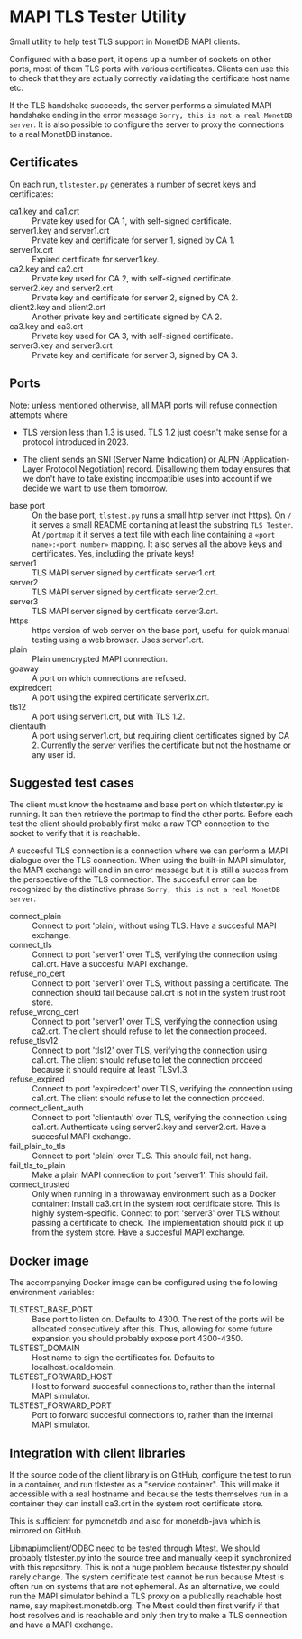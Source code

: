 MAPI TLS Tester Utility
=======================

Small utility to help test TLS support in MonetDB MAPI clients.

Configured with a base port, it opens up a number of sockets on other ports,
most of them TLS ports with various certificates. Clients can use this to check
that they are actually correctly validating the certificate host name etc.

If the TLS handshake succeeds, the server performs a simulated MAPI
handshake ending in the error message 
`Sorry, this is not a real MonetDB server`.
It is also possible to configure the server to proxy the connections to
a real MonetDB instance.


Certificates
------------

On each run, `tlstester.py` generates a number of secret keys and certificates:

<dl>

<dt>ca1.key and ca1.crt</dt>
<dd>Private key used for CA 1, with self-signed certificate.
</dd>
<dt>server1.key and server1.crt</dt>
<dd>Private key and certificate for server 1, signed by CA 1.
</dd>

<dt>server1x.crt</dt>
<dd>Expired certificate for server1.key.</dd>

<dt>ca2.key and ca2.crt</dt>
<dd>Private key used for CA 2, with self-signed certificate.
</dd>
<dt>server2.key and server2.crt</dt>
<dd>Private key and certificate for server 2, signed by CA 2.
</dd>

<dt>client2.key and client2.crt</dt>
<dd>Another private key and certificate signed by CA 2.</dd>

<dt>ca3.key and ca3.crt</dt>
<dd>Private key used for CA 3, with self-signed certificate.
</dd>
<dt>server3.key and server3.crt</dt>
<dd>Private key and certificate for server 3, signed by CA 3.
</dd>

</dl>


Ports
-----

Note: unless mentioned otherwise, all MAPI ports will refuse connection attempts
where

* TLS version less than 1.3 is used. TLS 1.2 just doesn't make sense for a
  protocol introduced in 2023.

* The client sends an SNI (Server Name Indication) or ALPN (Application-Layer
  Protocol Negotiation) record. Disallowing them today ensures that we don't
  have to take existing incompatible uses into account if we decide we want to
  use them tomorrow.

<dl>

<dt>base port</dt>
<dd>On the base port, <code>tlstest.py</code> runs a small http server (not https).
On <code>/</code> it serves a small README containing at least the substring
<code>TLS Tester</code>. At <code>/portmap</code> it it serves a text file with
each line containing a <code>«port name»:«port number»</code> mapping.
It also serves all the above keys and certificates. Yes, including the private
keys!
</dd>

<dt>server1</dt>
<dd>TLS MAPI server signed by certificate server1.crt.</dd>

<dt>server2</dt>
<dd>TLS MAPI server signed by certificate server2.crt.</dd>

<dt>server3</dt>
<dd>TLS MAPI server signed by certificate server3.crt.</dd>

<dt>https</dt>
<dd>https version of web server on the base port, useful for quick
manual testing using a web browser. Uses server1.crt.
</dd>

<dt>plain</dt>
<dd>Plain unencrypted MAPI connection.</dd>

<dt>goaway</dt>
<dd>A port on which connections are refused.</dd>

<dt>expiredcert</dt>
<dd>A port using the expired certificate server1x.crt.</dd>

<dt>tls12</dt>
<dd>A port using server1.crt, but with TLS 1.2.</dd>

<dt>clientauth</dt>
<dd>A port using server1.crt, but requiring client certificates signed by CA 2.
Currently the server verifies the certificate but not the hostname or any
user id.
</dd>

</dl>


Suggested test cases
--------------------

The client must know the hostname and base port on which tlstester.py is
running. It can then retrieve the portmap to find the other ports. Before each
test the client should probably first make a raw TCP connection to the socket to
verify that it is reachable.

A succesful TLS connection is a connection where we can perform a MAPI dialogue
over the TLS connection. When using the built-in MAPI simulator, the MAPI
exchange will end in an error message but it is still a succes from the
perspective of the TLS connection. The succesful error can be recognized by the
distinctive phrase `Sorry, this is not a real MonetDB server`.

<dl>

<dt>connect_plain</dt>
<dd>
   Connect to port 'plain', without using TLS. Have a succesful MAPI exchange.
</dd>

<dt>connect_tls</dt>
<dd>
   Connect to port 'server1' over TLS, verifying the connection using ca1.crt.
   Have a succesful MAPI exchange.
</dd>

<dt>refuse_no_cert</dt>
<dd>
   Connect to port 'server1' over TLS, without passing a certificate.
   The connection should fail because ca1.crt is not in the system trust root store.
</dd>

<dt>refuse_wrong_cert</dt>
<dd>
   Connect to port 'server1' over TLS, verifying the connection using ca2.crt.
   The client should refuse to let the connection proceed.
</dd>

<dt>refuse_tlsv12</dt>
<dd>
   Connect to port 'tls12' over TLS, verifying the connection using ca1.crt.
   The client should refuse to let the connection proceed because it should
   require at least TLSv1.3.
</dd>

<dt>refuse_expired</dt>
<dd>
   Connect to port 'expiredcert' over TLS, verifying the connection using ca1.crt.
   The client should refuse to let the connection proceed.
</dd>

<dt>connect_client_auth</dt>
<dd>
   Connect to port 'clientauth' over TLS, verifying the connection using ca1.crt.
   Authenticate using server2.key and server2.crt.
   Have a succesful MAPI exchange.
</dd>

<dt>fail_plain_to_tls</dt>
<dd>
   Connect to port 'plain' over TLS. This should fail, not hang.
</dd>

<dt>fail_tls_to_plain</dt>
<dd>
   Make a plain MAPI connection to port 'server1'. This should fail.
</dd>

<dt>connect_trusted</dt>
<dd>
   Only when running in a throwaway environment such as a Docker container:
   Install ca3.crt in the system root certificate store. This is highly
   system-specific. Connect to port 'server3' over TLS without passing a
   certificate to check. The implementation should pick it up from the system
   store. Have a succesful MAPI exchange.
</dd>

</dl>

Docker image
------------

The accompanying Docker image can be configured using the following
environment variables:

<dl>

<dt>TLSTEST_BASE_PORT</dt>
<dd>Base port to listen on. Defaults to 4300.
The rest of the ports will be allocated consecutively after this.
Thus, allowing for some future expansion you should probably expose
port 4300-4350.</dd>

<dt>TLSTEST_DOMAIN</dt>
<dd>Host name to sign the certificates for. Defaults to localhost.localdomain.</dd>

<dt>TLSTEST_FORWARD_HOST</dt>
<dd>Host to forward succesful connections to, rather than the internal
MAPI simulator.</dd>

<dt>TLSTEST_FORWARD_PORT</dt>
<dd>Port to forward succesful connections to, rather than the internal
MAPI simulator.</dd>

</dl>


Integration with client libraries
---------------------------------

If the source code of the client library is on GitHub, configure the test to run
in a container, and run tlstester as a "service container". This will make it
accessible with a real hostname and because the tests themselves run in a
container they can install ca3.crt in the system root certificate store.

This is sufficient for pymonetdb and also for monetdb-java which is mirrored on
GitHub.

Libmapi/mclient/ODBC need to be tested through Mtest. We should probably
tlstester.py into the source tree and manually keep it synchronized with this
repository. This is not a huge problem because tlstester.py should rarely change.
The system certificate test cannot be run because Mtest is often run on systems
that are not ephemeral. As an alternative, we could run the MAPI simulator behind
a TLS proxy on a publically reachable host name, say mapitest.monetdb.org. The
Mtest could then first verify if that host resolves and is reachable and only
then try to make a TLS connection and have a MAPI exchange.

